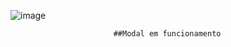  
![image](https://github.com/Matheussbzp/memoteca-modal/assets/91389286/308d2ec8-13f3-4bba-8e06-7da12bfe2d09)


                           ##Modal em funcionamento 
